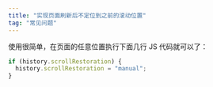 ```yaml
---
title: "实现页面刷新后不定位到之前的滚动位置"
tag: "常见问题"
---
```


使用很简单，在页面的任意位置执行下面几行 JS 代码就可以了：

```js
if (history.scrollRestoration) {
  history.scrollRestoration = "manual";
}
```
